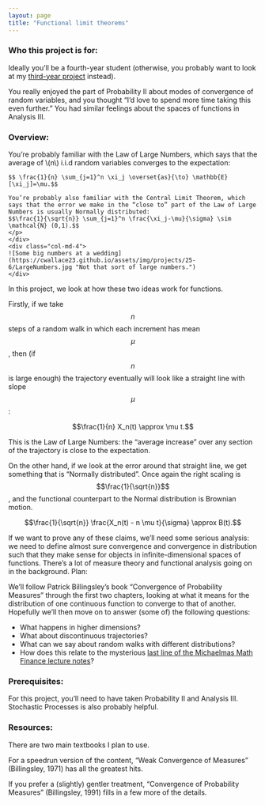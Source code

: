 ```yaml
---
layout: page
title: "Functional limit theorems"
---
```


### Who this project is for:

Ideally you’ll be a fourth-year student (otherwise, you probably want to look at my [third-year project](/teaching/final-year-projects/assessment-and-feedback) instead).

You really enjoyed the part of Probability II about modes of convergence of random variables, and you thought “I’d love to spend more time taking this even further.” You had similar feelings about the spaces of functions in Analysis III.

### Overview:

<div class="row g-5 mb-5">
    <div class="col-md-8">
    <p> You’re probably familiar with the Law of Large Numbers, which says that the average of \(n\) i.i.d random variables converges to the expectation:
    
    $$ \frac{1}{n} \sum_{j=1}^n \xi_j \overset{as}{\to} \mathbb{E}[\xi_j]=\mu.$$

    You’re probably also familiar with the Central Limit Theorem, which says that the error we make in the “close to” part of the Law of Large Numbers is usually Normally distributed:
    $$\frac{1}{\sqrt{n}} \sum_{j=1}^n \frac{\xi_j-\mu}{\sigma} \sim \mathcal{N} (0,1).$$
    </p>
    </div>
    <div class="col-md-4">
    ![Some big numbers at a wedding](https://cwallace23.github.io/assets/img/projects/25-6/LargeNumbers.jpg "Not that sort of large numbers.") 
    </div>
</div>

In this project, we look at how these two ideas work for functions.

Firstly, if we take $$n$$ steps of a random walk in which each increment has mean $$\mu$$, then (if $$n$$ is large enough) the trajectory eventually will look like a straight line with slope $$\mu$$:

$$\frac{1}{n} X_n(t) \approx \mu t.$$

This is the Law of Large Numbers: the “average increase” over any section of the trajectory is close to the expectation.

On the other hand, if we look at the error around that straight line, we get something that is “Normally distributed”. Once again the right scaling is $$\frac{1}{\sqrt{n}}$$, and the functional counterpart to the Normal distribution is Brownian motion.

$$\frac{1}{\sqrt{n}} \frac{X_n(t) - n \mu t}{\sigma} \approx B(t).$$

If we want to prove any of these claims, we’ll need some serious analysis: we need to define almost sure convergence and convergence in distribution such that they make sense for objects in infinite-dimensional spaces of functions. There’s a lot of measure theory and functional analysis going on in the background.
Plan:

We’ll follow Patrick Billingsley’s book “Convergence of Probability Measures” through the first two chapters, looking at what it means for the distribution of one continuous function to converge to that of another. Hopefully we’ll then move on to answer (some of) the following questions:

- What happens in higher dimensions? 
- What about discontinuous trajectories? 
- What can we say about random walks with different distributions?
- How does this relate to the mysterious [last line of the Michaelmas Math Finance lecture notes](https://maths.dur.ac.uk/users/clare.wallace/MF/Chapter6.html)? 


### Prerequisites:

For this project, you’ll need to have taken Probability II and Analysis III. Stochastic Processes is also probably helpful.

### Resources:

There are two main textbooks I plan to use.

For a speedrun version of the content, “Weak Convergence of Measures” (Billingsley, 1971) has all the greatest hits.

If you prefer a (slightly) gentler treatment, “Convergence of Probability Measures” (Billingsley, 1991) fills in a few more of the details.
